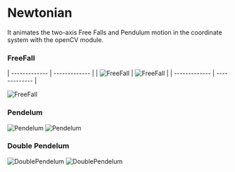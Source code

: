 # Newtonian

It animates the two-axis Free Falls and Pendulum motion in the coordinate system with the openCV module.

### FreeFall

| ------------- | ------------- |
| ![FreeFall](https://github.com/FurkanLiman/Newtonian/assets/71287062/8f143d70-50ea-4873-8e38-8d8cba2ec31e)  | ![FreeFall](https://github.com/FurkanLiman/Newtonian/assets/71287062/8f143d70-50ea-4873-8e38-8d8cba2ec31e)  |
| ------------- | ------------- |

![FreeFall](https://github.com/FurkanLiman/Newtonian/assets/71287062/42baae29-fd43-490c-98b0-46a40a31f136)

### Pendelum
![Pendelum](https://github.com/FurkanLiman/Newtonian/assets/71287062/8bf239a8-0048-4f9c-bf7c-dfecf27c3019)
![Pendelum](https://github.com/FurkanLiman/Newtonian/assets/71287062/49a26acf-f358-401b-8b4f-cc6f2c9cf97f)

### Double Pendelum

![DoublePendelum](https://github.com/FurkanLiman/Newtonian/assets/71287062/e9a8478d-1b32-4c40-8c56-9fb8c3ceb373)
![DoublePendelum](https://github.com/FurkanLiman/Newtonian/assets/71287062/c89f02a7-d693-4143-beb2-2bfc64079614)
